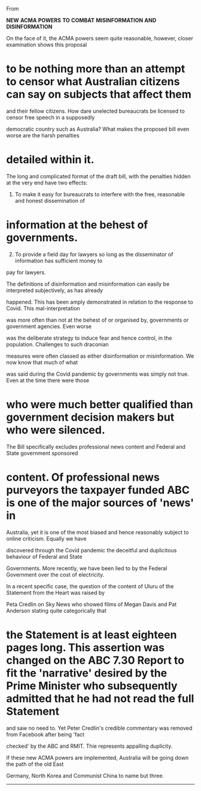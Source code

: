 From

**NEW** **ACMA** **POWERS** **TO** **COMBAT** **MISINFORMATION** **AND** **DISINFORMATION**

On the face of it, the ACMA powers seem quite reasonable, however, closer examination shows this proposal
# to be nothing more than an attempt to censor what Australian citizens can say on subjects that affect them

and their fellow citizens. How dare unelected bureaucrats be licensed to censor free speech in a supposedly

democratic country such as Australia? What makes the proposed bill even worse are the harsh penalties
# detailed within it.

The long and complicated format of the draft bill, with the penalties hidden at the very end have two effects:

1. To make it easy for bureaucrats to interfere with the free, reasonable and honest dissemination of

# information at the behest of governments.

2. To provide a field day for lawyers so long as the disseminator of information has sufficient money to

pay for lawyers.

The definitions of disinformation and misinformation can easily be interpreted subjectively, as has already

happened. This has been amply demonstrated in relation to the response to Covid. This mal-interpretation

was more often than not at the behest of or organised by, governments or government agencies. Even worse

was the deliberate strategy to induce fear and hence control, in the population. Challenges to such draconian

measures were often classed as either disinformation or misinformation. We now know that much of what

was said during the Covid pandemic by governments was simply not true. Even at the time there were those
# who were much better qualified than government decision makers but who were silenced.

The Bill specifically excludes professional news content and Federal and State government sponsored

# content. Of professional news purveyors the taxpayer funded ABC is one of the major sources of 'news' in

Australia, yet it is one of the most biased and hence reasonably subject to online criticism. Equally we have

discovered through the Covid pandemic the deceitful and duplicitous behaviour of Federal and State

Governments. More recently, we have been lied to by the Federal Government over the cost of electricity.

In a recent specific case, the question of the content of Uluru of the Statement from the Heart was raised by

Peta Credlin on Sky News who showed films of Megan Davis and Pat Anderson stating quite categorically that
# the Statement is at least eighteen pages long. This assertion was changed on the ABC 7.30 Report to fit the 'narrative' desired by the Prime Minister who subsequently admitted that he had not read the full Statement

and saw no need to. Yet Peter Credlin's credible commentary was removed from Facebook after being 'fact

checked' by the ABC and RMIT. Thie represents appalling duplicity.

If these new ACMA powers are implemented, Australia will be going down the path of the old East

Germany, North Korea and Communist China to name but three.


-----

